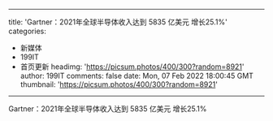 
---
title: 'Gartner：2021年全球半导体收入达到 5835 亿美元  增长25.1%'
categories: 
 - 新媒体
 - 199IT
 - 首页更新
headimg: 'https://picsum.photos/400/300?random=8921'
author: 199IT
comments: false
date: Mon, 07 Feb 2022 18:00:45 GMT
thumbnail: 'https://picsum.photos/400/300?random=8921'
---

<div>   
Gartner：2021年全球半导体收入达到 5835 亿美元  增长25.1%  
</div>
            